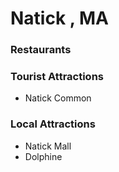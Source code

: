 # Natick , MA

### Restaurants

### Tourist Attractions
- Natick Common

### Local Attractions
- Natick Mall
- Dolphine 